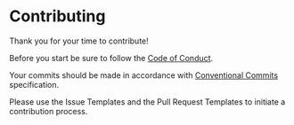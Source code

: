 # Contributing

Thank you for your time to contribute!

Before you start be sure to follow the [Code of Conduct](/docs/CODE-OF-CONDUCT.md).

Your commits should be made in accordance with [Conventional Commits](https://www.conventionalcommits.org) specification.

Please use the Issue Templates and the Pull Request Templates to initiate a contribution process.
